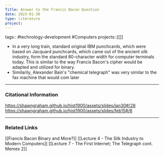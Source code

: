 ```yaml
---
Title: Answer to the Francis Bacon Question
date: 2023-01-30
type: literature
project:
---
```

tags:: #technology-development #Computers 
projects::[[]]

- In a very long train, standard original IBM punchcards, which were based on Jacquard punchcards, which came out of the ancient silk industry, form the standard 80-character width for computer terminals today. This is similar to the way Francis Bacon's cipher would be adapted and utilized for binary.
- Similarily, Alexander Bain's "chemical telegraph" was very similar to the fax machine that would com later

---
### Citational Information

https://shawngraham.github.io/hist1900/assets/slides/jan30#/28
https://shawngraham.github.io/hist1900/assets/slides/feb15#/6

---

### Related Links

[[Francis Bacon Binary and More?]]
[[Lecture 4 - The Silk Industry to Modern Computers]]
[[Lecture 7 - The First Internet; The Telegraph cont. Memex 2]]